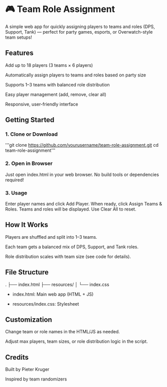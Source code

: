 # 🎮 Team Role Assignment

A simple web app for quickly assigning players to teams and roles (DPS, Support, Tank) — perfect for party games, esports, or Overwatch-style team setups!

## Features
Add up to 18 players (3 teams × 6 players)

Automatically assign players to teams and roles based on party size

Supports 1–3 teams with balanced role distribution

Easy player management (add, remove, clear all)

Responsive, user-friendly interface

## Getting Started
### 1. Clone or Download

'''git clone https://github.com/yourusername/team-role-assignment.git
cd team-role-assignment'''

### 2. Open in Browser
Just open index.html in your web browser.
No build tools or dependencies required!

### 3. Usage
Enter player names and click Add Player.
When ready, click Assign Teams & Roles.
Teams and roles will be displayed.
Use Clear All to reset.

## How It Works
Players are shuffled and split into 1–3 teams.

Each team gets a balanced mix of DPS, Support, and Tank roles.

Role distribution scales with team size (see code for details).

## File Structure
.
├── index.html
├── resources/
│   └── index.css

- index.html: Main web app (HTML + JS)

- resources/index.css: Stylesheet

## Customization
Change team or role names in the HTML/JS as needed.

Adjust max players, team sizes, or role distribution logic in the script.

## Credits
Built by Pieter Kruger

Inspired by team randomizers 
